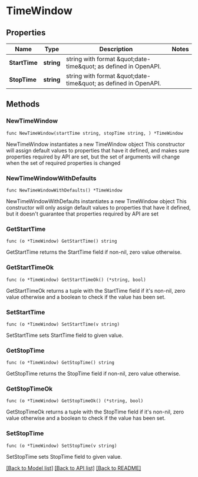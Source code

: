 # TimeWindow

## Properties

Name | Type | Description | Notes
------------ | ------------- | ------------- | -------------
**StartTime** | **string** | string with format \&quot;date-time\&quot; as defined in OpenAPI. | 
**StopTime** | **string** | string with format \&quot;date-time\&quot; as defined in OpenAPI. | 

## Methods

### NewTimeWindow

`func NewTimeWindow(startTime string, stopTime string, ) *TimeWindow`

NewTimeWindow instantiates a new TimeWindow object
This constructor will assign default values to properties that have it defined,
and makes sure properties required by API are set, but the set of arguments
will change when the set of required properties is changed

### NewTimeWindowWithDefaults

`func NewTimeWindowWithDefaults() *TimeWindow`

NewTimeWindowWithDefaults instantiates a new TimeWindow object
This constructor will only assign default values to properties that have it defined,
but it doesn't guarantee that properties required by API are set

### GetStartTime

`func (o *TimeWindow) GetStartTime() string`

GetStartTime returns the StartTime field if non-nil, zero value otherwise.

### GetStartTimeOk

`func (o *TimeWindow) GetStartTimeOk() (*string, bool)`

GetStartTimeOk returns a tuple with the StartTime field if it's non-nil, zero value otherwise
and a boolean to check if the value has been set.

### SetStartTime

`func (o *TimeWindow) SetStartTime(v string)`

SetStartTime sets StartTime field to given value.


### GetStopTime

`func (o *TimeWindow) GetStopTime() string`

GetStopTime returns the StopTime field if non-nil, zero value otherwise.

### GetStopTimeOk

`func (o *TimeWindow) GetStopTimeOk() (*string, bool)`

GetStopTimeOk returns a tuple with the StopTime field if it's non-nil, zero value otherwise
and a boolean to check if the value has been set.

### SetStopTime

`func (o *TimeWindow) SetStopTime(v string)`

SetStopTime sets StopTime field to given value.



[[Back to Model list]](../README.md#documentation-for-models) [[Back to API list]](../README.md#documentation-for-api-endpoints) [[Back to README]](../README.md)


